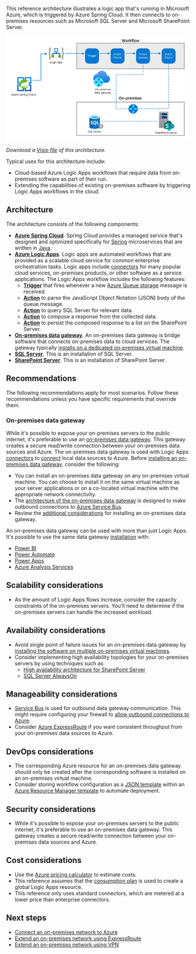 This reference architecture illustrates a logic app that's running in Microsoft Azure, which is triggered by Azure Spring Cloud. It then connects to on-premises resources such as Microsoft SQL Server and Microsoft SharePoint Server.

![The diagram illustrates an Azure Spring Cloud resource triggering a Logic App that advances through a workflow that connects to on-premises SQL Server and SharePoint Server resources by using a data gateway.][architectural-diagram]

*Download a [Visio file][architectural-diagram-visio-source] of this architecture.*

Typical uses for this architecture include:

- Cloud-based Azure Logic Apps workflows that require data from on-premises software as part of their run.
- Extending the capabilities of existing on-premises software by triggering Logic Apps workflows in the cloud.

## Architecture

The architecture consists of the following components:

- **[Azure Spring Cloud][azure-spring-cloud]**. Spring Cloud provides a managed service that's designed and optimized specifically for [Spring][spring] microservices that are written in [Java][java].
- **[Azure Logic Apps][azure-logic-app]**. Logic apps are automated workflows that are provided as a scalable cloud service for common enterprise orchestration tasks. Logic apps include [connectors][azure-logic-app-connectors] for many popular cloud services, on-premises products, or other software as a service applications. The Logic Apps workflow includes the following features:
  - **[Trigger][azure-logic-app-connectors-queue]** that fires whenever a new [Azure Queue storage][azure-storage-queues] message is received.
  - **[Action][azure-logic-app-actions-parse]** to parse the JavaScript Object Notation (JSON) body of the queue message.
  - **[Action][azure-logic-app-connectors-sql]** to query SQL Server for relevant data.
  - **[Action][azure-logic-app-actions-compose]** to compose a response from the collected data.
  - **[Action][azure-logic-app-connectors-sharepoint]** to persist the composed response to a list on the SharePoint Server.
- **[On-premises data gateway][integration-data-gateway]**. An on-premises data gateway is bridge software that connects on-premises data to cloud services. The gateway typically [installs on a dedicated on-premises virtual machine][azure-logic-app-data-gateway-install].
- **[SQL Server][sql-server]**. This is an installation of SQL Server.
- **[SharePoint Server][sharepoint-server]**. This is an installation of SharePoint Server.

## Recommendations

The following recommendations apply for most scenarios. Follow these recommendations unless you have specific requirements that override them.

### On-premises data gateway

While it's possible to expose your on-premises servers to the public internet, it's preferable to use an [on-premises data gateway][integration-data-gateway]. This gateway creates a secure read/write connection between your on-premises data sources and Azure. The on-premises data gateway is used with Logic Apps [connectors][azure-logic-app-connectors-list] to [connect][azure-logic-app-data-gateway-connect] local data sources to Azure. Before [installing an on-premises data gateway][integration-data-gateway-installation], consider the following:

- You can install an on-premises data gateway on any on-premises virtual machine. You can choose to install it on the same virtual machine as your server applications or on a co-located virtual machine with the appropriate network connectivity.
- The [architecture of the on-premises data gateway][integration-data-gateway-architecture] is designed to make outbound connections to [Azure Service Bus][azure-relay].
- Review the [additional considerations][integration-data-gateway-installation-considerations] for installing an on-premises data gateway.

An on-premises data gateway can be used with more than just Logic Apps. It's possible to use the same data gateway [installation][azure-logic-app-data-gateway-install] with:

- [Power BI][power-bi]
- [Power Automate][power-automate]
- [Power Apps][power-apps]
- [Azure Analysis Services][azure-analysis-services]

## Scalability considerations

- As the amount of Logic Apps flows increase, consider the capacity constraints of the on-premises servers. You'll need to determine if the on-premises servers can handle the increased workload.

## Availability considerations

- Avoid single point of failure issues for an on-premises data gateway by [installing the software on multiple on-premises virtual machines][azure-logic-app-data-gateway-availability].
- Consider implementing high availability topologies for your on-premises servers by using techniques such as:
  - [High availability architecture for SharePoint Server][sharepoint-server-availability]
  - [SQL Server AlwaysOn][sql-server-alwayson]

## Manageability considerations

- [Service Bus][azure-relay] is used for outbound data gateway communication. This might require configuring your firewall to [allow outbound connections to Azure][integration-data-gateway-installation-outbound].
- Consider [Azure ExpressRoute][azure-expressroute] if you want consistent throughput from your on-premises data sources to Azure.

## DevOps considerations

- The corresponding Azure resource for an on-premises data gateway should only be created after the corresponding software is installed on an on-premises virtual machine.
- Consider storing workflow configuration as a [JSON template][azure-logic-app-schema] within an [Azure Resource Manager template][azure-logic-app-arm] to automate deployment.

## Security considerations

- While it's possible to expose your on-premises servers to the public internet, it's preferable to use an on-premises data gateway. This  gateway creates a secure read/write connection between your on-premises data sources and Azure.

## Cost considerations

- Use the [Azure pricing calculator][azure-pricing-calculator] to estimate costs.
- This reference assumes that the [consumption plan][azure-logic-app-consumption-plan] is used to create a global Logic Apps resource.
- This reference only uses standard connectors, which are metered at a lower price than enterprise connectors.

## Next steps

* [Connect an on-premises network to Azure](../reference-architectures/hybrid-networking/index.yml)
* [Extend an on-premises network using ExpressRoute](../reference-architectures/hybrid-networking/expressroute.yml)
* [Extend an on-premises network using VPN](../reference-architectures/hybrid-networking/vpn.yml)

[architectural-diagram]: ./images/gateway-logic-apps.png
[architectural-diagram-visio-source]: https://arch-center.azureedge.net/gateway-logic-apps.vsdx
[azure-analysis-services]: /azure/analysis-services/
[azure-expressroute]: /azure/expressroute/
[azure-logic-app]: /azure/logic-apps/
[azure-logic-app-actions-compose]: /azure/logic-apps/logic-apps-perform-data-operations#compose-action
[azure-logic-app-actions-parse]: /azure/logic-apps/logic-apps-perform-data-operations#parse-json-action
[azure-logic-app-arm]: /azure/templates/microsoft.logic/workflows
[azure-logic-app-connectors]: /connectors/
[azure-logic-app-connectors-list]: /connectors/connector-reference/
[azure-logic-app-connectors-queue]: /connectors/azurequeues/
[azure-logic-app-connectors-sharepoint]: /connectors/sharepointonline/
[azure-logic-app-connectors-sql]: /connectors/sql/
[azure-logic-app-consumption-plan]: /azure/logic-apps/logic-apps-pricing#consumption-pricing-model
[azure-logic-app-data-gateway-availability]: /azure/logic-apps/logic-apps-gateway-install#high-availability-support
[azure-logic-app-data-gateway-install]: /azure/logic-apps/
[azure-logic-app-data-gateway-connect]: /azure/logic-apps/logic-apps-gateway-connection
[azure-logic-app-schema]: /azure/logic-apps/logic-apps-workflow-definition-language
[azure-pricing-calculator]: https://azure.microsoft.com/pricing/calculator/
[azure-relay]: /azure/azure-relay/
[azure-storage-queues]: /azure/storage/queues/
[azure-spring-cloud]: /azure/spring-cloud/
[integration-data-gateway]: /data-integration/gateway/service-gateway-onprem
[integration-data-gateway-architecture]: /data-integration/gateway/service-gateway-onprem-indepth
[integration-data-gateway-installation]: /data-integration/gateway/service-gateway-install
[integration-data-gateway-installation-considerations]: /data-integration/gateway/service-gateway-install#related-considerations
[integration-data-gateway-installation-outbound]: /data-integration/gateway/service-gateway-communication#enable-outbound-azure-connections
[java]: https://www.java.com/
[power-apps]: /powerapps/
[power-automate]: /power-automate/
[power-bi]: /power-bi/
[sharepoint-server]: /sharepoint/
[sharepoint-server-availability]: /sharepoint/administration/plan-for-high-availability
[spring]: https://spring.io
[sql-server]: /sql/
[sql-server-alwayson]: /sql/database-engine/availability-groups/windows/always-on-availability-groups-sql-server